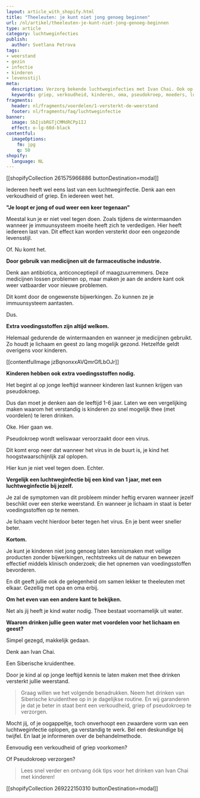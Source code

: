 ```yaml
---
layout: article_with_shopify.html
title: "Theeleuten: je kunt niet jong genoeg beginnen"
url: /nl/artikel/theeleuten-je-kunt-niet-jong-genoeg-beginnen
type: article
category: luchtweginfecties
publish:
  author: Svetlana Petrova
tags:
- weerstand
- gezin
- infectie
- kinderen
- levensstijl
meta:
  description: Verzorg bekende luchtweginfecties met Ivan Chai. Ook op jonge leeftijd kun je een verkoudheid, griep of pseudokroep makkelijk verzorgen. Benieuwd naar de inzichten?
  keywords: griep, verkoudheid, kinderen, oma, pseudokroep, moeders, luchtweginfectie, luchtweginfecties, kinderen
fragments:
  header: nl/fragments/voordelen/1-versterkt-de-weerstand
  footer: nl/fragments/faq/luchtweginfectie
banner:
  image: SbIjsbRGTjCMMdRCPp1IJ
  effect: o-lg-60d-black
contentful:
  imageOptions:
    fm: jpg
    q: 50
shopify:
  language: NL
---
```

[[shopifyCollection 261575966886 buttonDestination=modal]]

Iedereen heeft wel eens last van een luchtweginfectie. Denk aan een verkoudheid of griep.
En iedereen weet het.

**"Je loopt er jong of oud weer een keer tegenaan"**

Meestal kun je er niet veel tegen doen. Zoals tijdens de wintermaanden wanneer je immuunsysteem moeite heeft zich te verdedigen.
Hier heeft iedereen last van. Dit effect kan worden versterkt door een ongezonde levensstijl.

Of. Nu komt het.

**Door gebruik van medicijnen uit de farmaceutische industrie.**

Denk aan antibiotica, anticonceptiepil of maagzuurremmers. Deze medicijnen lossen problemen op, maar maken je aan de andere kant ook weer vatbaarder voor nieuwe problemen.

Dit komt door de ongewenste bijwerkingen. Zo kunnen ze je immuunsysteem aantasten.

Dus.

**Extra voedingsstoffen zijn altijd welkom.**

Helemaal gedurende de wintermaanden en wanneer je medicijnen gebruikt. Zo houdt je lichaam en geest zo lang mogelijk gezond. Hetzelfde geldt overigens voor kinderen.

[[contentfulImage jzBqnonxxAVQmrGfLbOJr]]

**Kinderen hebben ook extra voedingsstoffen nodig.**

Het begint al op jonge leeftijd wanneer kinderen last kunnen krijgen van pseudokroep.

Dus dan moet je denken aan de leeftijd 1-6 jaar. Laten we een vergelijking maken waarom het verstandig is kinderen zo snel mogelijk thee (met voordelen) te leren drinken.

Oke. Hier gaan we.

Pseudokroep wordt weliswaar veroorzaakt door een virus.

Dit komt erop neer dat wanneer het virus in de buurt is, je kind het hoogstwaarschijnlijk zal oplopen.

Hier kun je niet veel tegen doen. Echter.

**Vergelijk een luchtweginfectie bij een kind van 1 jaar, met een luchtweginfectie bij jezelf.**

Je zal de symptomen van dit probleem minder heftig ervaren wanneer jezelf beschikt over een sterke weerstand. En wanneer je lichaam in staat is beter voedingsstoffen op te nemen.

Je lichaam vecht hierdoor beter tegen het virus. En je bent weer sneller beter.

**Kortom.**

Je kunt je kinderen niet jong genoeg laten kennismaken met veilige producten zonder bijwerkingen, rechtstreeks uit de natuur en bewezen effectief middels klinisch onderzoek; die het opnemen van voedingsstoffen bevorderen.

En dit geeft jullie ook de gelegenheid om samen lekker te theeleuten met elkaar. Gezellig met opa en oma erbij.

**Om het even van een andere kant te bekijken.**

Net als jij heeft je kind water nodig. Thee bestaat voornamelijk uit water.

**Waarom drinken jullie geen water met voordelen voor het lichaam en geest?**

Simpel gezegd, makkelijk gedaan.

Denk aan Ivan Chai.

Een Siberische kruidenthee.

Door je kind al op jonge leeftijd kennis te laten maken met thee drinken versterkt jullie weerstand.

> Graag willen we het volgende benadrukken. Neem het drinken van Siberische kruidenthee op in je dagelijkse routine. En wij garanderen je dat je beter in staat bent een verkoudheid, griep of pseudokroep te verzorgen.

Mocht jij, of je oogappeltje, toch onverhoopt een zwaardere vorm van een luchtweginfectie oplopen, ga verstandig te werk. Bel een deskundige bij twijfel. En laat je informeren over de behandelmethode.

Eenvoudig een verkoudheid of griep voorkomen?

Of Pseudokroep verzorgen?

> Lees snel verder en ontvang óók tips voor het drinken van Ivan Chai met kinderen!

[[shopifyCollection 269222150310 buttonDestination=modal]]
